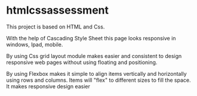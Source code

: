 # htmlcssassessment
This project is based on HTML and Css.

With the help of Cascading Style Sheet this page looks responsive in windows, Ipad, mobile.

By using Css grid layout module makes easier and consistent to design responsive web pages without using floating and positioning.

By using Flexbox makes it simple to align items vertically and horizontally using rows and columns. Items will "flex" to different sizes to fill the space. It makes responsive design easier
